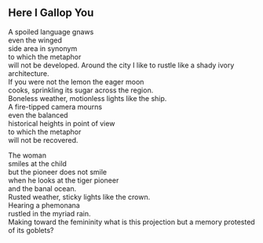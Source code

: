 Here I Gallop You
-----------------
A spoiled language gnaws  
even the winged  
side area in synonym  
to which the metaphor  
will not be developed. Around the city I like to rustle like a shady ivory architecture.  
If you were not the lemon the eager moon  
cooks, sprinkling its sugar across the region.  
Boneless weather, motionless lights like the ship.  
A fire-tipped camera mourns  
even the balanced  
historical heights in point of view  
to which the metaphor  
will not be recovered.  
  
The woman  
smiles at the child  
but the pioneer does not smile  
when he looks at the tiger pioneer  
and the banal ocean.  
Rusted weather, sticky lights like the crown.  
Hearing a phemonana  
rustled in the myriad rain.  
Making toward the femininity what is this projection but a memory protested of its goblets?  
